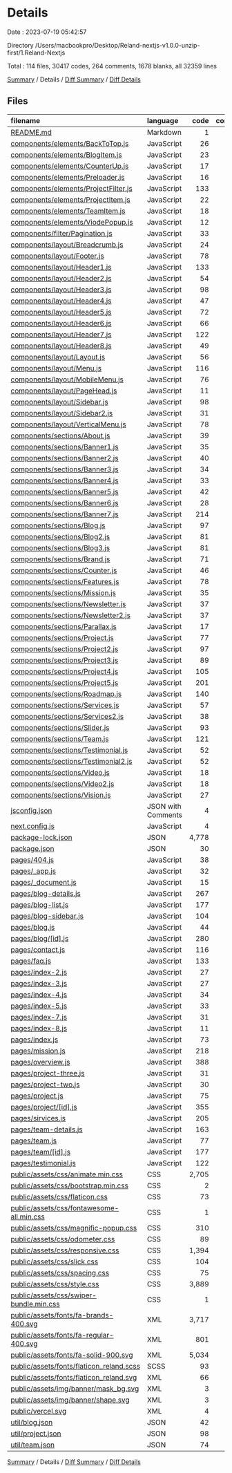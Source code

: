 # Details

Date : 2023-07-19 05:42:57

Directory /Users/macbookpro/Desktop/Reland-nextjs-v1.0.0-unzip-first/1.Reland-Nextjs

Total : 114 files,  30417 codes, 264 comments, 1678 blanks, all 32359 lines

[Summary](results.md) / Details / [Diff Summary](diff.md) / [Diff Details](diff-details.md)

## Files
| filename | language | code | comment | blank | total |
| :--- | :--- | ---: | ---: | ---: | ---: |
| [README.md](/README.md) | Markdown | 1 | 0 | 1 | 2 |
| [components/elements/BackToTop.js](/components/elements/BackToTop.js) | JavaScript | 26 | 0 | 4 | 30 |
| [components/elements/BlogItem.js](/components/elements/BlogItem.js) | JavaScript | 23 | 0 | 2 | 25 |
| [components/elements/CounterUp.js](/components/elements/CounterUp.js) | JavaScript | 17 | 0 | 1 | 18 |
| [components/elements/Preloader.js](/components/elements/Preloader.js) | JavaScript | 16 | 0 | 2 | 18 |
| [components/elements/ProjectFilter.js](/components/elements/ProjectFilter.js) | JavaScript | 133 | 4 | 22 | 159 |
| [components/elements/ProjectItem.js](/components/elements/ProjectItem.js) | JavaScript | 22 | 0 | 1 | 23 |
| [components/elements/TeamItem.js](/components/elements/TeamItem.js) | JavaScript | 18 | 0 | 2 | 20 |
| [components/elements/ViodePopup.js](/components/elements/ViodePopup.js) | JavaScript | 12 | 0 | 3 | 15 |
| [components/filter/Pagination.js](/components/filter/Pagination.js) | JavaScript | 33 | 0 | 2 | 35 |
| [components/layout/Breadcrumb.js](/components/layout/Breadcrumb.js) | JavaScript | 24 | 0 | 3 | 27 |
| [components/layout/Footer.js](/components/layout/Footer.js) | JavaScript | 78 | 0 | 3 | 81 |
| [components/layout/Header1.js](/components/layout/Header1.js) | JavaScript | 133 | 0 | 3 | 136 |
| [components/layout/Header2.js](/components/layout/Header2.js) | JavaScript | 54 | 0 | 4 | 58 |
| [components/layout/Header3.js](/components/layout/Header3.js) | JavaScript | 98 | 0 | 2 | 100 |
| [components/layout/Header4.js](/components/layout/Header4.js) | JavaScript | 47 | 0 | 6 | 53 |
| [components/layout/Header5.js](/components/layout/Header5.js) | JavaScript | 72 | 0 | 3 | 75 |
| [components/layout/Header6.js](/components/layout/Header6.js) | JavaScript | 66 | 0 | 3 | 69 |
| [components/layout/Header7.js](/components/layout/Header7.js) | JavaScript | 122 | 0 | 3 | 125 |
| [components/layout/Header8.js](/components/layout/Header8.js) | JavaScript | 49 | 0 | 4 | 53 |
| [components/layout/Layout.js](/components/layout/Layout.js) | JavaScript | 56 | 2 | 7 | 65 |
| [components/layout/Menu.js](/components/layout/Menu.js) | JavaScript | 116 | 12 | 5 | 133 |
| [components/layout/MobileMenu.js](/components/layout/MobileMenu.js) | JavaScript | 76 | 0 | 7 | 83 |
| [components/layout/PageHead.js](/components/layout/PageHead.js) | JavaScript | 11 | 0 | 3 | 14 |
| [components/layout/Sidebar.js](/components/layout/Sidebar.js) | JavaScript | 98 | 0 | 13 | 111 |
| [components/layout/Sidebar2.js](/components/layout/Sidebar2.js) | JavaScript | 31 | 0 | 3 | 34 |
| [components/layout/VerticalMenu.js](/components/layout/VerticalMenu.js) | JavaScript | 78 | 0 | 15 | 93 |
| [components/sections/About.js](/components/sections/About.js) | JavaScript | 39 | 0 | 2 | 41 |
| [components/sections/Banner1.js](/components/sections/Banner1.js) | JavaScript | 35 | 0 | 3 | 38 |
| [components/sections/Banner2.js](/components/sections/Banner2.js) | JavaScript | 40 | 0 | 3 | 43 |
| [components/sections/Banner3.js](/components/sections/Banner3.js) | JavaScript | 34 | 0 | 3 | 37 |
| [components/sections/Banner4.js](/components/sections/Banner4.js) | JavaScript | 33 | 0 | 3 | 36 |
| [components/sections/Banner5.js](/components/sections/Banner5.js) | JavaScript | 42 | 0 | 3 | 45 |
| [components/sections/Banner6.js](/components/sections/Banner6.js) | JavaScript | 28 | 0 | 3 | 31 |
| [components/sections/Banner7.js](/components/sections/Banner7.js) | JavaScript | 214 | 0 | 5 | 219 |
| [components/sections/Blog.js](/components/sections/Blog.js) | JavaScript | 97 | 0 | 3 | 100 |
| [components/sections/Blog2.js](/components/sections/Blog2.js) | JavaScript | 81 | 0 | 3 | 84 |
| [components/sections/Blog3.js](/components/sections/Blog3.js) | JavaScript | 81 | 0 | 3 | 84 |
| [components/sections/Brand.js](/components/sections/Brand.js) | JavaScript | 71 | 0 | 11 | 82 |
| [components/sections/Counter.js](/components/sections/Counter.js) | JavaScript | 46 | 0 | 3 | 49 |
| [components/sections/Features.js](/components/sections/Features.js) | JavaScript | 78 | 0 | 2 | 80 |
| [components/sections/Mission.js](/components/sections/Mission.js) | JavaScript | 35 | 0 | 3 | 38 |
| [components/sections/Newsletter.js](/components/sections/Newsletter.js) | JavaScript | 37 | 0 | 2 | 39 |
| [components/sections/Newsletter2.js](/components/sections/Newsletter2.js) | JavaScript | 37 | 0 | 3 | 40 |
| [components/sections/Parallax.js](/components/sections/Parallax.js) | JavaScript | 17 | 0 | 3 | 20 |
| [components/sections/Project.js](/components/sections/Project.js) | JavaScript | 77 | 0 | 3 | 80 |
| [components/sections/Project2.js](/components/sections/Project2.js) | JavaScript | 97 | 0 | 3 | 100 |
| [components/sections/Project3.js](/components/sections/Project3.js) | JavaScript | 89 | 0 | 3 | 92 |
| [components/sections/Project4.js](/components/sections/Project4.js) | JavaScript | 105 | 0 | 2 | 107 |
| [components/sections/Project5.js](/components/sections/Project5.js) | JavaScript | 201 | 0 | 3 | 204 |
| [components/sections/Roadmap.js](/components/sections/Roadmap.js) | JavaScript | 140 | 2 | 8 | 150 |
| [components/sections/Services.js](/components/sections/Services.js) | JavaScript | 57 | 0 | 3 | 60 |
| [components/sections/Services2.js](/components/sections/Services2.js) | JavaScript | 38 | 0 | 3 | 41 |
| [components/sections/Slider.js](/components/sections/Slider.js) | JavaScript | 93 | 2 | 6 | 101 |
| [components/sections/Team.js](/components/sections/Team.js) | JavaScript | 121 | 0 | 3 | 124 |
| [components/sections/Testimonial.js](/components/sections/Testimonial.js) | JavaScript | 52 | 0 | 2 | 54 |
| [components/sections/Testimonial2.js](/components/sections/Testimonial2.js) | JavaScript | 52 | 0 | 2 | 54 |
| [components/sections/Video.js](/components/sections/Video.js) | JavaScript | 18 | 0 | 3 | 21 |
| [components/sections/Video2.js](/components/sections/Video2.js) | JavaScript | 18 | 0 | 3 | 21 |
| [components/sections/Vision.js](/components/sections/Vision.js) | JavaScript | 27 | 0 | 2 | 29 |
| [jsconfig.json](/jsconfig.json) | JSON with Comments | 4 | 4 | 0 | 8 |
| [next.config.js](/next.config.js) | JavaScript | 4 | 1 | 2 | 7 |
| [package-lock.json](/package-lock.json) | JSON | 4,778 | 0 | 1 | 4,779 |
| [package.json](/package.json) | JSON | 30 | 0 | 0 | 30 |
| [pages/404.js](/pages/404.js) | JavaScript | 38 | 0 | 1 | 39 |
| [pages/_app.js](/pages/_app.js) | JavaScript | 32 | 0 | 7 | 39 |
| [pages/_document.js](/pages/_document.js) | JavaScript | 15 | 0 | 2 | 17 |
| [pages/blog-details.js](/pages/blog-details.js) | JavaScript | 267 | 0 | 3 | 270 |
| [pages/blog-list.js](/pages/blog-list.js) | JavaScript | 177 | 0 | 4 | 181 |
| [pages/blog-sidebar.js](/pages/blog-sidebar.js) | JavaScript | 104 | 0 | 3 | 107 |
| [pages/blog.js](/pages/blog.js) | JavaScript | 44 | 0 | 4 | 48 |
| [pages/blog/[id].js](/pages/blog/%5Bid%5D.js) | JavaScript | 280 | 0 | 11 | 291 |
| [pages/contact.js](/pages/contact.js) | JavaScript | 116 | 0 | 5 | 121 |
| [pages/faq.js](/pages/faq.js) | JavaScript | 133 | 0 | 4 | 137 |
| [pages/index-2.js](/pages/index-2.js) | JavaScript | 27 | 0 | 1 | 28 |
| [pages/index-3.js](/pages/index-3.js) | JavaScript | 27 | 0 | 1 | 28 |
| [pages/index-4.js](/pages/index-4.js) | JavaScript | 34 | 0 | 1 | 35 |
| [pages/index-5.js](/pages/index-5.js) | JavaScript | 33 | 0 | 1 | 34 |
| [pages/index-7.js](/pages/index-7.js) | JavaScript | 31 | 0 | 1 | 32 |
| [pages/index-8.js](/pages/index-8.js) | JavaScript | 11 | 0 | 1 | 12 |
| [pages/index.js](/pages/index.js) | JavaScript | 73 | 0 | 2 | 75 |
| [pages/mission.js](/pages/mission.js) | JavaScript | 218 | 0 | 4 | 222 |
| [pages/overview.js](/pages/overview.js) | JavaScript | 388 | 2 | 10 | 400 |
| [pages/project-three.js](/pages/project-three.js) | JavaScript | 31 | 0 | 3 | 34 |
| [pages/project-two.js](/pages/project-two.js) | JavaScript | 30 | 0 | 5 | 35 |
| [pages/project.js](/pages/project.js) | JavaScript | 75 | 4 | 21 | 100 |
| [pages/project/[id].js](/pages/project/%5Bid%5D.js) | JavaScript | 355 | 9 | 19 | 383 |
| [pages/sirvices.js](/pages/sirvices.js) | JavaScript | 205 | 0 | 4 | 209 |
| [pages/team-details.js](/pages/team-details.js) | JavaScript | 163 | 0 | 4 | 167 |
| [pages/team.js](/pages/team.js) | JavaScript | 77 | 0 | 4 | 81 |
| [pages/team/[id].js](/pages/team/%5Bid%5D.js) | JavaScript | 177 | 0 | 14 | 191 |
| [pages/testimonial.js](/pages/testimonial.js) | JavaScript | 122 | 0 | 4 | 126 |
| [public/assets/css/animate.min.css](/public/assets/css/animate.min.css) | CSS | 2,705 | 16 | 456 | 3,177 |
| [public/assets/css/bootstrap.min.css](/public/assets/css/bootstrap.min.css) | CSS | 2 | 5 | 0 | 7 |
| [public/assets/css/flaticon.css](/public/assets/css/flaticon.css) | CSS | 73 | 0 | 4 | 77 |
| [public/assets/css/fontawesome-all.min.css](/public/assets/css/fontawesome-all.min.css) | CSS | 1 | 4 | 0 | 5 |
| [public/assets/css/magnific-popup.css](/public/assets/css/magnific-popup.css) | CSS | 310 | 6 | 36 | 352 |
| [public/assets/css/odometer.css](/public/assets/css/odometer.css) | CSS | 89 | 0 | 0 | 89 |
| [public/assets/css/responsive.css](/public/assets/css/responsive.css) | CSS | 1,394 | 6 | 25 | 1,425 |
| [public/assets/css/slick.css](/public/assets/css/slick.css) | CSS | 104 | 1 | 15 | 120 |
| [public/assets/css/spacing.css](/public/assets/css/spacing.css) | CSS | 75 | 8 | 10 | 93 |
| [public/assets/css/style.css](/public/assets/css/style.css) | CSS | 3,889 | 165 | 736 | 4,790 |
| [public/assets/css/swiper-bundle.min.css](/public/assets/css/swiper-bundle.min.css) | CSS | 1 | 11 | 1 | 13 |
| [public/assets/fonts/fa-brands-400.svg](/public/assets/fonts/fa-brands-400.svg) | XML | 3,717 | 0 | 1 | 3,718 |
| [public/assets/fonts/fa-regular-400.svg](/public/assets/fonts/fa-regular-400.svg) | XML | 801 | 0 | 1 | 802 |
| [public/assets/fonts/fa-solid-900.svg](/public/assets/fonts/fa-solid-900.svg) | XML | 5,034 | 0 | 1 | 5,035 |
| [public/assets/fonts/flaticon_reland.scss](/public/assets/fonts/flaticon_reland.scss) | SCSS | 93 | 0 | 5 | 98 |
| [public/assets/fonts/flaticon_reland.svg](/public/assets/fonts/flaticon_reland.svg) | XML | 66 | 0 | 1 | 67 |
| [public/assets/img/banner/mask_bg.svg](/public/assets/img/banner/mask_bg.svg) | XML | 3 | 0 | 1 | 4 |
| [public/assets/img/banner/shape.svg](/public/assets/img/banner/shape.svg) | XML | 3 | 0 | 1 | 4 |
| [public/vercel.svg](/public/vercel.svg) | XML | 4 | 0 | 0 | 4 |
| [util/blog.json](/util/blog.json) | JSON | 42 | 0 | 0 | 42 |
| [util/project.json](/util/project.json) | JSON | 98 | 0 | 0 | 98 |
| [util/team.json](/util/team.json) | JSON | 74 | 0 | 0 | 74 |

[Summary](results.md) / Details / [Diff Summary](diff.md) / [Diff Details](diff-details.md)